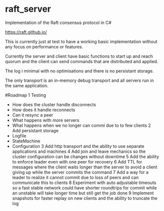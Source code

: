 # raft_server
Implementation of the Raft consensus protocol in C#

https://raft.github.io/

This is currently just at test to have a working basic implementation without any focus on performance or features.

Currently the server and client have basic functions to start up and reach quorum and the client can send commands that are distributed and applied.

The log i minimal with no optimisations and there is no persistant storage.

The only transport is an in-memory debug transport and all servers run in the same application.

#Roadmap
1 Testing
  * How does the cluster handle disconnects
  * How does it handle reconnects
  * Can it resync a peer
  * What happens with more servers
  * What happens when we no longer can commi due to to few clients
2 Add persistant storage
  * Logfile
  * StateMachine
  * Configuration
3 Add http transport and the ability to use separate applications and machines
4 Add join and leave mechanics so the cluster configuration can be changes without downtime
5 Add the ability to enforce leader even with one peer for recovery
6 Add TTL for messages where the client waits longer than the server to avoid a client giving up while the server commits the command
7 Add a way for a leader to realize it cannot commit due to loss of peers and can communicate this to clients
8 Experiment with auto adjustable timeouts so a fast stable network could have shorter roundtrips for commit while an unstable will take longer time but still get the job done
9 Implement snapshots for faster replay on new clients and the ability to truncate the log